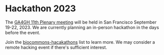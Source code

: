 # Hackathon 2023

The [GA4GH 11th Plenary meeting](https://broadinstitute.swoogo.com/ga4gh11thplenary) will be held in
San Francisco September 19-22, 2023. We are currently planning an in-person hackathon in the days
before the event. 

Join the [biocommons-hacakathons](https://groups.google.com/g/biocommons-hackathons) list to learn
more.  We may consider a remote hacking event if there's sufficient interest.
